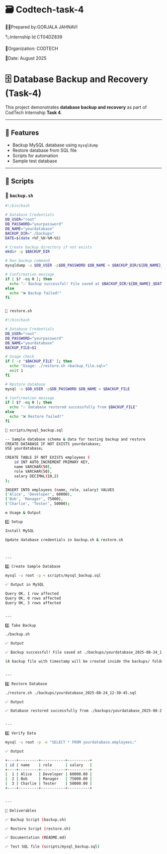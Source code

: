 # 🗃️ Codtech-task-4

👩‍🎓Prepared by:GORJALA JAHNAVI

🏷️Internship Id CT04DZ839

🏢Organization: CODTECH

📆Date: August 2025

# 🗄️ Database Backup and Recovery (Task-4)

This project demonstrates **database backup and recovery** as part of CodTech Internship **Task 4**.

---

## 🚀 Features
- Backup MySQL database using `mysqldump`
- Restore database from SQL file
- Scripts for automation
- Sample test database

---

## 📜 Scripts

### 🔹 `backup.sh`
```bash
#!/bin/bash

# Database Credentials
DB_USER="root"
DB_PASSWORD="yourpassword"
DB_NAME="yourdatabase"
BACKUP_DIR="./backups"
DATE=$(date +%F_%H-%M-%S)

# Create backup directory if not exists
mkdir -p $BACKUP_DIR

# Run backup command
mysqldump -u $DB_USER -p$DB_PASSWORD $DB_NAME > $BACKUP_DIR/${DB_NAME}_$DATE.sql

# Confirmation message
if [ $? -eq 0 ]; then
  echo "✅ Backup successful! File saved at $BACKUP_DIR/${DB_NAME}_$DATE.sql"
else
  echo "❌ Backup failed!"
fi


🔹 restore.sh

#!/bin/bash

# Database Credentials
DB_USER="root"
DB_PASSWORD="yourpassword"
DB_NAME="yourdatabase"
BACKUP_FILE=$1

# Usage check
if [ -z "$BACKUP_FILE" ]; then
  echo "Usage: ./restore.sh <backup_file.sql>"
  exit 1
fi

# Restore database
mysql -u $DB_USER -p$DB_PASSWORD $DB_NAME < $BACKUP_FILE

# Confirmation message
if [ $? -eq 0 ]; then
  echo "✅ Database restored successfully from $BACKUP_FILE"
else
  echo "❌ Restore failed!"
fi

🔹 scripts/mysql_backup.sql

-- Sample database schema & data for testing backup and restore
CREATE DATABASE IF NOT EXISTS yourdatabase;
USE yourdatabase;

CREATE TABLE IF NOT EXISTS employees (
    id INT AUTO_INCREMENT PRIMARY KEY,
    name VARCHAR(50),
    role VARCHAR(50),
    salary DECIMAL(10,2)
);

INSERT INTO employees (name, role, salary) VALUES
('Alice', 'Developer', 60000),
('Bob', 'Manager', 75000),
('Charlie', 'Tester', 50000);

⚙️ Usage & Output

1️⃣ Setup

Install MySQL

Update database credentials in backup.sh & restore.sh



---

2️⃣ Create Sample Database

mysql -u root -p < scripts/mysql_backup.sql

✅ Output in MySQL

Query OK, 1 row affected
Query OK, 0 rows affected
Query OK, 3 rows affected


---

3️⃣ Take Backup

./backup.sh

✅ Output

✅ Backup successful! File saved at ./backups/yourdatabase_2025-08-24_12-30-45.sql

(A backup file with timestamp will be created inside the backups/ folder.)


---

4️⃣ Restore Database

./restore.sh ./backups/yourdatabase_2025-08-24_12-30-45.sql

✅ Output

✅ Database restored successfully from ./backups/yourdatabase_2025-08-24_12-30-45.sql


---

5️⃣ Verify Data

mysql -u root -p -e "SELECT * FROM yourdatabase.employees;"

✅ Output

+----+---------+-----------+----------+
| id | name    | role      | salary   |
+----+---------+-----------+----------+
|  1 | Alice   | Developer | 60000.00 |
|  2 | Bob     | Manager   | 75000.00 |
|  3 | Charlie | Tester    | 50000.00 |
+----+---------+-----------+----------+


---

📌 Deliverables

✅ Backup Script (backup.sh)

✅ Restore Script (restore.sh)

✅ Documentation (README.md)

✅ Test SQL file (scripts/mysql_backup.sql)

